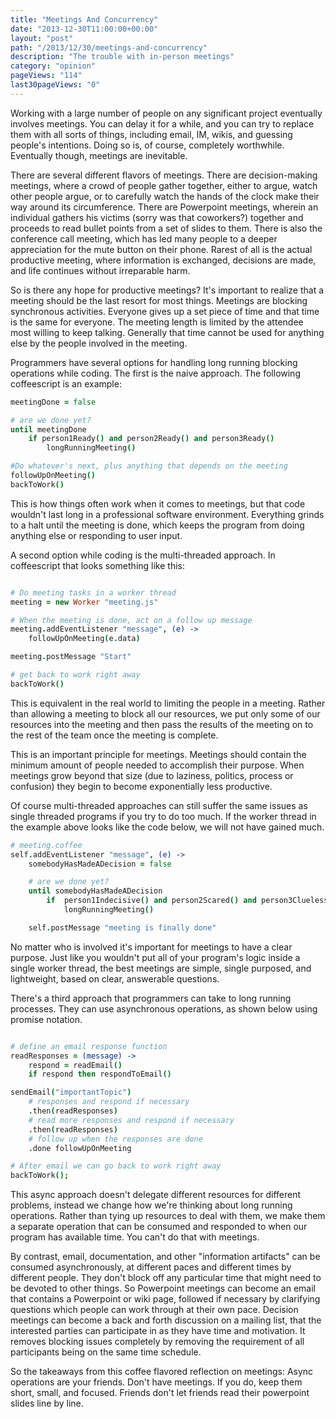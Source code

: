 ```yaml
---
title: "Meetings And Concurrency"
date: "2013-12-30T11:00:00+00:00"
layout: "post"
path: "/2013/12/30/meetings-and-concurrency"
description: "The trouble with in-person meetings"
category: "opinion"
pageViews: "114"
last30pageViews: "0"
---
```


Working with a large number of people on any significant project eventually involves meetings.  You can delay it for a while, and you can try to replace them with all sorts of things, including email, IM, wikis, and guessing people's intentions.  Doing so is, of course, completely worthwhile.  Eventually though, meetings are inevitable.

There are several different flavors of meetings.  There are decision-making meetings, where a crowd of people gather together, either to argue, watch other people argue, or to carefully watch the hands of the clock make their way around its circumference. There are Powerpoint meetings, wherein an individual gathers his victims (sorry was that coworkers?) together and proceeds to read bullet points from a set of slides to them.  There is also the conference call meeting, which has led many people to a deeper appreciation for the mute button on their phone.  Rarest of all is the actual productive meeting, where information is exchanged, decisions are made, and life continues without irreparable harm.

So is there any hope for productive meetings?  It's important to realize that a meeting should be the last resort for most things.  Meetings are blocking synchronous activities.  Everyone gives up a set piece of time and that time is the same for everyone. The meeting length is limited by the attendee most willing to keep talking. Generally that time cannot be used for anything else by the people involved in the meeting.

Programmers have several options for handling long running blocking operations while coding.  The first is the naive approach.  The following coffeescript is an example:

```coffeescript
meetingDone = false

# are we done yet?
until meetingDone
    if person1Ready() and person2Ready() and person3Ready()
        longRunningMeeting()

#Do whatever's next, plus anything that depends on the meeting
followUpOnMeeting()
backToWork()
```

This is how things often work when it comes to meetings, but that code wouldn't last long in a professional software environment.  Everything grinds to a halt until the meeting is done, which keeps the program from doing anything else or responding to user input.

A second option while coding is the multi-threaded approach.  In coffeescript that looks something like this:

```coffeescript

# Do meeting tasks in a worker thread
meeting = new Worker "meeting.js"

# When the meeting is done, act on a follow up message
meeting.addEventListener "message", (e) ->
    followUpOnMeeting(e.data)

meeting.postMessage "Start"

# get back to work right away
backToWork()
```

This is equivalent in the real world to limiting the people in a meeting.  Rather than allowing a meeting to block all our resources, we put only some of our resources into the meeting and then pass the results of the meeting on to the rest of the team once the meeting is complete.

This is an important principle for meetings. Meetings should contain the minimum amount of people needed to accomplish their purpose.  When meetings grow beyond that size (due to laziness, politics, process or confusion) they begin to become exponentially less productive.

Of course multi-threaded approaches can still suffer the same issues as single threaded programs if you try to do too much.  If the worker thread in the example above looks like the code below, we will not have gained much.

```coffeescript
# meeting.coffee
self.addEventListener "message", (e) ->
    somebodyHasMadeADecision = false

    # are we done yet?
    until somebodyHasMadeADecision
        if  person1Indecisive() and person2Scared() and person3Clueless()
            longRunningMeeting()

    self.postMessage "meeting is finally done"
```

No matter who is involved it's important for meetings to have a clear purpose.  Just like you wouldn't put all of your program's logic inside a single worker thread, the best meetings are simple, single purposed, and lightweight, based on clear, answerable questions.

There's a third approach that programmers can take to long running processes.  They can use asynchronous operations, as shown below using promise notation.

```coffeescript

# define an email response function
readResponses = (message) ->
    respond = readEmail()
    if respond then respondToEmail()

sendEmail("importantTopic")
    # responses and respond if necessary
    .then(readResponses)
    # read more responses and respond if necessary
    .then(readResponses)
    # follow up when the responses are done
    .done followUpOnMeeting

# After email we can go back to work right away
backToWork();
```

This async approach doesn't delegate different resources for different problems, instead we change how we're thinking about long running operations.  Rather than tying up resources to deal with them, we make them a separate operation that can be consumed and responded to when our program has available time. You can't do that with meetings.

By contrast, email, documentation, and other "information artifacts" can be consumed asynchronously, at different paces and different times by different people. They don't block off any particular time that might need to be devoted to other things.  So Powerpoint meetings can become an email that contains a Powerpoint or wiki page, followed if necessary by clarifying questions which people can work through at their own pace. Decision meetings can become a back and forth discussion on a mailing list, that the interested parties can participate in as they have time and motivation.  It removes blocking issues completely by removing the requirement of all participants being on the same time schedule.

So the takeaways from this coffee flavored reflection on meetings:  Async operations are your friends.  Don't have meetings.  If you do, keep them short, small, and focused. Friends don't let friends read their powerpoint slides line by line.
